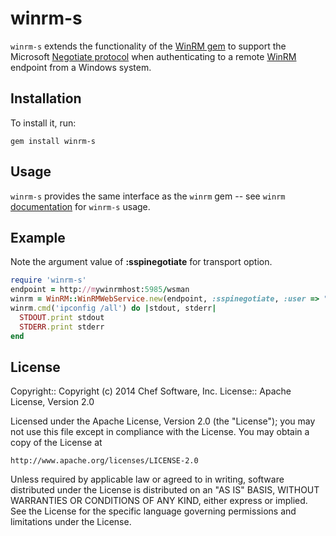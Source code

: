 winrm-s
=======

`winrm-s` extends the functionality of the
[WinRM gem](http://rubygems.org/gems/winrm) to support the Microsoft
[Negotiate protocol](http://msdn.microsoft.com/en-us/library/windows/desktop/aa378748(v=vs.85).aspx)
when authenticating to a remote [WinRM](http://msdn.microsoft.com/en-us/library/aa384426(v=vs.85).aspx) endpoint from a Windows system.

Installation
------------

To install it, run:

    gem install winrm-s

Usage
-----

`winrm-s` provides the same interface as the `winrm` gem -- see `winrm`
[documentation](https://github.com/WinRb/WinRM/blob/master/README.md) for `winrm-s` usage.

Example
-------
Note the argument value of **:sspinegotiate** for transport option.
```ruby
require 'winrm-s'
endpoint = http://mywinrmhost:5985/wsman
winrm = WinRM::WinRMWebService.new(endpoint, :sspinegotiate, :user => ".\administrator", :pass => "adminpasswd")
winrm.cmd('ipconfig /all') do |stdout, stderr|
  STDOUT.print stdout
  STDERR.print stderr
end
```

License
-------

Copyright:: Copyright (c) 2014 Chef Software, Inc.
License:: Apache License, Version 2.0

Licensed under the Apache License, Version 2.0 (the "License");
you may not use this file except in compliance with the License.
You may obtain a copy of the License at

    http://www.apache.org/licenses/LICENSE-2.0

Unless required by applicable law or agreed to in writing, software
distributed under the License is distributed on an "AS IS" BASIS,
WITHOUT WARRANTIES OR CONDITIONS OF ANY KIND, either express or implied.
See the License for the specific language governing permissions and
limitations under the License.

